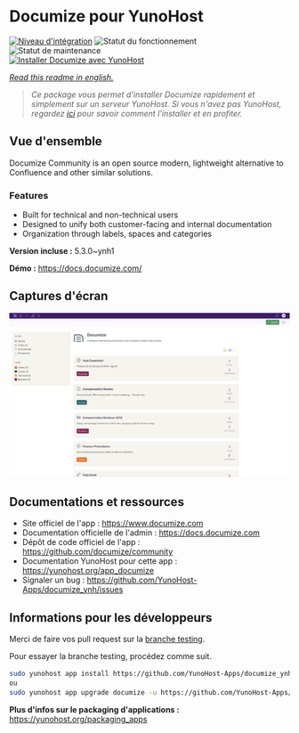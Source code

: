 <!--
N.B.: This README was automatically generated by https://github.com/YunoHost/apps/tree/master/tools/README-generator
It shall NOT be edited by hand.
-->

# Documize pour YunoHost

[![Niveau d'intégration](https://dash.yunohost.org/integration/documize.svg)](https://dash.yunohost.org/appci/app/documize) ![Statut du fonctionnement](https://ci-apps.yunohost.org/ci/badges/documize.status.svg) ![Statut de maintenance](https://ci-apps.yunohost.org/ci/badges/documize.maintain.svg)  
[![Installer Documize avec YunoHost](https://install-app.yunohost.org/install-with-yunohost.svg)](https://install-app.yunohost.org/?app=documize)

*[Read this readme in english.](./README.md)*

> *Ce package vous permet d'installer Documize rapidement et simplement sur un serveur YunoHost.
Si vous n'avez pas YunoHost, regardez [ici](https://yunohost.org/#/install) pour savoir comment l'installer et en profiter.*

## Vue d'ensemble

Documize Community is an open source modern, lightweight alternative to Confluence and other similar solutions.

### Features

- Built for technical and non-technical users
- Designed to unify both customer-facing and internal documentation
- Organization through labels, spaces and categories

**Version incluse :** 5.3.0~ynh1


**Démo :** https://docs.documize.com/

## Captures d'écran

![Capture d'écran de Documize](./doc/screenshots/screenshot.png)

## Documentations et ressources

* Site officiel de l'app : <https://www.documize.com>
* Documentation officielle de l'admin : <https://docs.documize.com>
* Dépôt de code officiel de l'app : <https://github.com/documize/community>
* Documentation YunoHost pour cette app : <https://yunohost.org/app_documize>
* Signaler un bug : <https://github.com/YunoHost-Apps/documize_ynh/issues>

## Informations pour les développeurs

Merci de faire vos pull request sur la [branche testing](https://github.com/YunoHost-Apps/documize_ynh/tree/testing).

Pour essayer la branche testing, procédez comme suit.

``` bash
sudo yunohost app install https://github.com/YunoHost-Apps/documize_ynh/tree/testing --debug
ou
sudo yunohost app upgrade documize -u https://github.com/YunoHost-Apps/documize_ynh/tree/testing --debug
```

**Plus d'infos sur le packaging d'applications :** <https://yunohost.org/packaging_apps>
